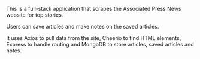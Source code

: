 This is a full-stack application that scrapes the Associated Press News website for top stories.

Users can save articles and make notes on the saved articles.

It uses Axios to pull data from the site, Cheerio to find HTML elements, Express to handle routing and MongoDB to store articles, saved articles and notes.